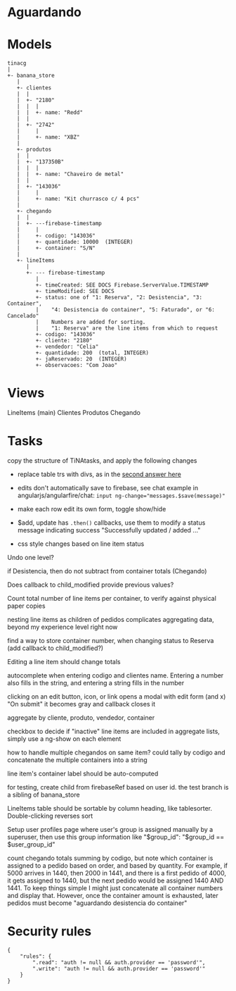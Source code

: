 # Aguardando



# Models

```
tinacg
|
+- banana_store
   |
   +- clientes
   |  |
   |  +- "2180"
   |  |  |
   |  |  +- name: "Redd"
   |  |
   |  +- "2742"
   |     |
   |     +- name: "XBZ"
   |
   +- produtos
   |  |
   |  +- "137350B"
   |  |  |
   |  |  +- name: "Chaveiro de metal"
   |  |
   |  +- "143036"
   |     |
   |     +- name: "Kit churrasco c/ 4 pcs"
   |
   +- chegando
   |  |
   |  +- ---firebase-timestamp
   |     |
   |     +- codigo: "143036"
   |     +- quantidade: 10000  (INTEGER)
   |     +- container: "S/N"
   |  
   +- lineItems
      |
      +- --- firebase-timestamp
         |
         +- timeCreated: SEE DOCS Firebase.ServerValue.TIMESTAMP
         +- timeModified: SEE DOCS
         +- status: one of "1: Reserva", "2: Desistencia", "3: Container",
         |    "4: Desistencia do container", "5: Faturado", or "6: Cancelado"
         |    Numbers are added for sorting.
         |    "1: Reserva" are the line items from which to request
         +- codigo: "143036"
         +- cliente: "2180"
         +- vendedor: "Celia"
         +- quantidade: 200  (total, INTEGER)
         +- jaReservado: 20  (INTEGER)
         +- observacoes: "Com Joao"
```         

# Views

LineItems (main)
Clientes
Produtos
Chegando

# Tasks

copy the structure of TiNAtasks, and apply the following changes

* replace table trs with divs, as in the [second answer here](http://stackoverflow.com/questions/4035966/create-a-html-table-where-each-tr-is-a-form)

* edits don't automatically save to firebase, see chat example in angularjs/angularfire/chat: `input ng-change="messages.$save(message)"`

* make each row edit its own form, toggle show/hide

* $add, update has `.then()` callbacks, use them to modify a status message indicating success "Successfully updated / added ..."

* css style changes based on line item status

Undo one level?

if Desistencia, then do not subtract from container totals (Chegando)

Does callback to child_modified provide previous values?

Count total number of line items per container, to verify against physical
paper copies

nesting line items as children of pedidos complicates aggregating data, beyond
my experience level right now

find a way to store container number, when changing status to Reserva (add
callback to child_modified?)

Editing a line item should change totals

autocomplete when entering codigo and clientes name. Entering a number also
fills in the string, and entering a string fills in the number

clicking on an edit button, icon, or link opens a modal with edit form (and x)
"On submit" it becomes gray and callback closes it

aggregate by cliente, produto, vendedor, container

checkbox to decide if "inactive" line items are included in aggregate lists,
simply use a ng-show on each element

how to handle multiple chegandos on same item? could tally by codigo and
concatenate the multiple containers into a string

line item's container label should be auto-computed

for testing, create child from firebaseRef based on user id.
the test branch is a sibling of banana_store

LineItems table should be sortable by column heading, like tablesorter.
Double-clicking reverses sort

Setup user profiles page where user's group is assigned manually by a
superuser, then use this group information like
"$group_id": "$group_id == $user_group_id"

count chegando totals summing by codigo, but note which container is assigned
to a pedido based on order, and based by quantity. For example, if 5000 arrives
in 1440, then 2000 in 1441, and there is a first pedido of 4000, it gets
assigned to 1440, but the next pedido would be assigned 1440 AND 1441. To keep
things simple I might just concatenate all container numbers and display that.
However, once the container amount is exhausted, later pedidos must become
"aguardando desistencia do container"

# Security rules

```
{
    "rules": {
        ".read": "auth != null && auth.provider == 'password'",
        ".write": "auth != null && auth.provider == 'password'"
    }
}
```